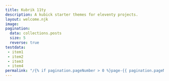 ```yaml
---
title: Kubrik 11ty
description: A kubick starter themes for eleventy projects.
layout: welcome.njk
image: 
pagination:
  data: collections.posts
  size: 5
  reverse: true
testdata:
 - item1
 - item2
 - item3
 - item4
permalink: "/{% if pagination.pageNumber > 0 %}page-{{ pagination.pageNumber + 1 }}/{% endif %}index.html"
---
```

